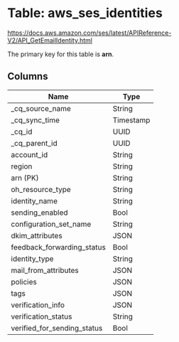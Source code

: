 # Table: aws_ses_identities

https://docs.aws.amazon.com/ses/latest/APIReference-V2/API_GetEmailIdentity.html

The primary key for this table is **arn**.



## Columns
| Name          | Type          |
| ------------- | ------------- |
|_cq_source_name|String|
|_cq_sync_time|Timestamp|
|_cq_id|UUID|
|_cq_parent_id|UUID|
|account_id|String|
|region|String|
|arn (PK)|String|
|oh_resource_type|String|
|identity_name|String|
|sending_enabled|Bool|
|configuration_set_name|String|
|dkim_attributes|JSON|
|feedback_forwarding_status|Bool|
|identity_type|String|
|mail_from_attributes|JSON|
|policies|JSON|
|tags|JSON|
|verification_info|JSON|
|verification_status|String|
|verified_for_sending_status|Bool|